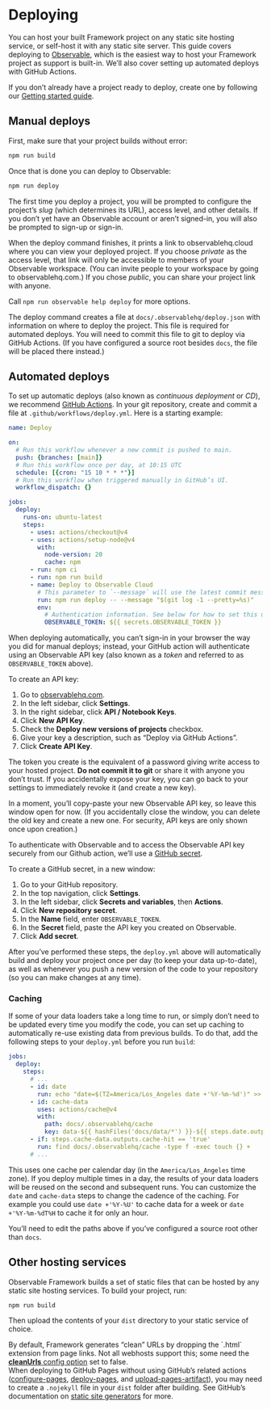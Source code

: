 # Deploying

You can host your built Framework project on any static site hosting service, or self-host it with any static site server. This guide covers deploying to [Observable](https://observablehq.com), which is the easiest way to host your Framework project as support is built-in. We’ll also cover setting up automated deploys with GitHub Actions.

<div class="tip">

If you don’t already have a project ready to deploy, create one by following our [Getting started guide](./getting-started).

</div>

## Manual deploys

First, make sure that your project builds without error:

```sh
npm run build
```

Once that is done you can deploy to Observable:

```sh
npm run deploy
```

The first time you deploy a project, you will be prompted to configure the project’s _slug_ (which determines its URL), access level, and other details. If you don’t yet have an Observable account or aren’t signed-in, you will also be prompted to sign-up or sign-in.

When the deploy command finishes, it prints a link to observablehq.cloud where you can view your deployed project. If you choose *private* as the access level, that link will only be accessible to members of your Observable workspace. (You can invite people to your workspace by going to observablehq.com.) If you chose *public*, you can share your project link with anyone.

Call `npm run observable help deploy` for more options.

<div class="note">The deploy command creates a file at <code>docs/.observablehq/deploy.json</code> with information on where to deploy the project. This file is required for automated deploys. You will need to commit this file to git to deploy via GitHub Actions. (If you have configured a source root besides <code>docs</code>, the file will be placed there instead.)</div>

## Automated deploys

To set up automatic deploys (also known as *continuous deployment* or *CD*), we recommend [GitHub Actions](https://github.com/features/actions). In your git repository, create and commit a file at `.github/workflows/deploy.yml`. Here is a starting example:

```yaml
name: Deploy

on:
  # Run this workflow whenever a new commit is pushed to main.
  push: {branches: [main]}
  # Run this workflow once per day, at 10:15 UTC
  schedule: [{cron: "15 10 * * *"}]
  # Run this workflow when triggered manually in GitHub’s UI.
  workflow_dispatch: {}

jobs:
  deploy:
    runs-on: ubuntu-latest
    steps:
      - uses: actions/checkout@v4
      - uses: actions/setup-node@v4
        with:
          node-version: 20
          cache: npm
      - run: npm ci
      - run: npm run build
      - name: Deploy to Observable Cloud
        # This parameter to `--message` will use the latest commit message
        run: npm run deploy -- --message "$(git log -1 --pretty=%s)"
        env:
          # Authentication information. See below for how to set this up.
          OBSERVABLE_TOKEN: ${{ secrets.OBSERVABLE_TOKEN }}
```

When deploying automatically, you can’t sign-in in your browser the way you did for manual deploys; instead, your GitHub action will authenticate using an Observable API key (also known as a *token* and referred to as `OBSERVABLE_TOKEN` above).

To create an API key:

1. Go to [observablehq.com](https://observablehq.com).
2. In the left sidebar, click **Settings**.
3. In the right sidebar, click **API / Notebook Keys**.
4. Click **New API Key**.
5. Check the **Deploy new versions of projects** checkbox.
6. Give your key a description, such as “Deploy via GitHub Actions”.
7. Click **Create API Key**.

<div class="caution">

The token you create is the equivalent of a password giving write access to your hosted project. **Do not commit it to git** or share it with anyone you don’t trust. If you accidentally expose your key, you can go back to your settings to immediately revoke it (and create a new key).

</div>

In a moment, you’ll copy-paste your new Observable API key, so leave this window open for now. (If you accidentally close the window, you can delete the old key and create a new one. For security, API keys are only shown once upon creation.)

To authenticate with Observable and to access the Observable API key securely from our Github action, we’ll use a [GitHub secret](https://docs.github.com/en/actions/security-guides/using-secrets-in-github-actions).

To create a GitHub secret, in a new window:

1. Go to your GitHub repository.
2. In the top navigation, click **Settings**.
3. In the left sidebar, click **Secrets and variables**, then **Actions**.
4. Click **New repository secret**.
5. In the **Name** field, enter `OBSERVABLE_TOKEN`.
6. In the **Secret** field, paste the API key you created on Observable.
7. Click **Add secret**.

After you’ve performed these steps, the `deploy.yml` above will automatically build and deploy your project once per day (to keep your data up-to-date), as well as whenever you push a new version of the code to your repository (so you can make changes at any time).

### Caching

If some of your data loaders take a long time to run, or simply don’t need to be updated every time you modify the code, you can set up caching to automatically re-use existing data from previous builds. To do that, add the following steps to your `deploy.yml` before you run `build`:

```yaml
jobs:
  deploy:
    steps:
      # ...
      - id: date
        run: echo "date=$(TZ=America/Los_Angeles date +'%Y-%m-%d')" >> $GITHUB_OUTPUT
      - id: cache-data
        uses: actions/cache@v4
        with:
          path: docs/.observablehq/cache
          key: data-${{ hashFiles('docs/data/*') }}-${{ steps.date.outputs.date }}
      - if: steps.cache-data.outputs.cache-hit == 'true'
        run: find docs/.observablehq/cache -type f -exec touch {} +
      # ...
```

This uses one cache per calendar day (in the `America/Los_Angeles` time zone). If you deploy multiple times in a day, the results of your data loaders will be reused on the second and subsequent runs. You can customize the `date` and `cache-data` steps to change the cadence of the caching. For example you could use `date +'%Y-%U'` to cache data for a week or `date +'%Y-%m-%dT%H` to cache it for only an hour.

<div class="note">You’ll need to edit the paths above if you’ve configured a source root other than <code>docs</code>.</div>

## Other hosting services

Observable Framework builds a set of static files that can be hosted by any static site hosting services. To build your project, run:

```sh
npm run build
```

Then upload the contents of your `dist` directory to your static service of choice.

<div class="tip">By default, Framework generates “clean” URLs by dropping the `.html` extension from page links. Not all webhosts support this; some need the <a href="./config#cleanUrls"><b>cleanUrls</b> config option</a> set to false.</div>

<div class="tip">When deploying to GitHub Pages without using GitHub’s related actions (<a href="https://github.com/actions/configure-pages">configure-pages</a>,
<a href="https://github.com/actions/deploy-pages">deploy-pages</a>, and
<a href="https://github.com/actions/upload-pages-artifact">upload-pages-artifact</a>), you may need to create a <code>.nojekyll</code> file in your <code>dist</code> folder after building. See GitHub’s documentation on <a href="https://docs.github.com/en/pages/getting-started-with-github-pages/about-github-pages#static-site-generators">static site generators</a> for more.</div>
